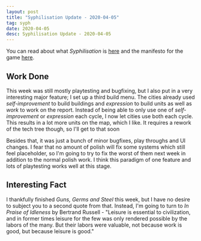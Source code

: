 ```yaml
---
layout: post
title: "Syphilisation Update - 2020-04-05"
tag: syph
date: 2020-04-05
desc: Syphilisation Update - 2020-04-05
---
```



You can read about what *Syphilisation* is [here](/blog/syph/announce) and the manifesto for the game [here](/blog/syph/newManifesto).

## Work Done

This week was still mostly playtesting and bugfixing, but I also put in a very interesting major feature; I set up a third build menu. The cities already used *self-improvement* to build buildings and *expression* to build units as well as *work* to work on the report. Instead of being able to only use one of *self-improvement* or *expression* each cycle, I now let cities use both each cycle. This results in a lot more units on the map, which I like. It requires a rework of the tech tree though, so I'll get to that soon


Besides that, it was just a bunch of minor bugfixes, play throughs and UI changes. I fear that no amount of polish will fix some systems which still feel placeholder, so I'm going to try to fix the worst of them next week in addition to the normal polish work. I think this paradigm of one feature and lots of playtesting works well at this stage.

## Interesting Fact

I thankfully finished *Guns, Germs and Steel* this week, but I have no desire to subject you to a second quote from that. Instead, I'm going to turn to *In Praise of Idleness* by Bertrand Russell - "Leisure is essential to civilization, and in former times leisure for the few was only rendered possible by the labors of the many. But their labors were valuable, not because work is good, but because leisure is good."

